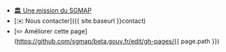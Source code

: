 - [🏛 Une mission du SGMAP](http://modernisation.gouv.fr)
- [✉️ Nous contacter]({{ site.baseurl }}contact)
- [✏️ Améliorer cette page](https://github.com/sgmap/beta.gouv.fr/edit/gh-pages/{{ page.path }})
